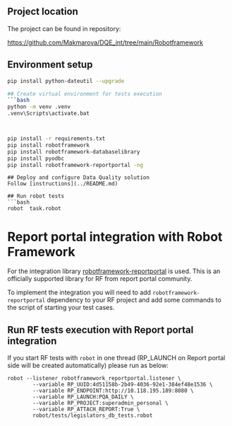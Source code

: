 ## Project location
The project can be found in repository:

https://github.com/Makmarova/DQE_int/tree/main/Robotframework

## Environment setup
```bash
pip install python-dateutil --upgrade

## Create virtual environment for tests execution
```bash
python -m venv .venv
.venv\Scripts\activate.bat



pip install -r requirements.txt
pip install robotframework
pip install robotframework-databaselibrary
pip install pyodbc
pip install robotframework-reportportal -ng


```
```
## Deploy and configure Data Quality solution
Follow [instructions](../README.md)

## Run robot tests
```bash
robot  task.robot
```
# Report portal integration with Robot Framework
For the integration library [robotframework-reportportal](https://github.com/reportportal/agent-Python-RobotFramework)
is used. This is an officially supported library for RF from report portal community.

To implement the integration you will need to add `robotframework-reportportal` dependency to your RF project and 
add some commands to the script of starting your test cases.

## Run RF tests execution with Report portal integration
If you start RF tests with `robot` in one thread (RP_LAUNCH on Report portal side will be created automatically)
please run as below:
```
robot --listener robotframework_reportportal.listener \
        --variable RP_UUID:4d51158b-2b49-4036-92e1-384ef48e1536 \
        --variable RP_ENDPOINT:http://10.118.195.189:8080 \
        --variable RP_LAUNCH:PQA_DAILY \
        --variable RP_PROJECT:superadmin_personal \
        --variable RP_ATTACH_REPORT:True \
        robot/tests/legislators_db_tests.robot
```


